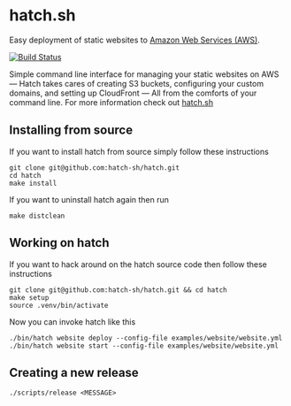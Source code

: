 # hatch.sh

Easy deployment of static websites to [Amazon Web Services (AWS)][aws].

[![Build Status](https://travis-ci.org/hatch-sh/hatch.svg?branch=master)](https://travis-ci.org/hatch-sh/hatch)

Simple command line interface for managing your static websites on AWS — Hatch
takes cares of creating S3 buckets, configuring your custom domains, and
setting up CloudFront — All from the comforts of your command line. For more
information check out [hatch.sh][hatch.sh]

## Installing from source

If you want to install hatch from source simply follow these instructions

    git clone git@github.com:hatch-sh/hatch.git
    cd hatch
    make install

If you want to uninstall hatch again then run

    make distclean

## Working on hatch

If you want to hack around on the hatch source code then follow these
instructions

    git clone git@github.com:hatch-sh/hatch.git && cd hatch
    make setup
    source .venv/bin/activate

Now you can invoke hatch like this

    ./bin/hatch website deploy --config-file examples/website/website.yml
    ./bin/hatch website start --config-file examples/website/website.yml

## Creating a new release

    ./scripts/release <MESSAGE>

[aws]: https://aws.amazon.com/
[hatch.sh]: https://hatch.sh
[homebrew]: https://brew.sh
[oh-my-zsh]: https://github.com/robbyrussell/oh-my-zsh
